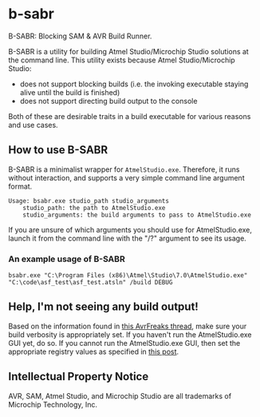 # b-sabr
B-SABR: Blocking SAM &amp; AVR Build Runner.

B-SABR is a utility for building Atmel Studio/Microchip Studio solutions at the command line. This utility exists because Atmel Studio/Microchip Studio:

* does not support blocking builds (i.e. the invoking executable staying alive until the build is finished)
* does not support directing build output to the console

Both of these are desirable traits in a build executable for various reasons and use cases.

## How to use B-SABR
B-SABR is a minimalist wrapper for ```AtmelStudio.exe```. Therefore, it runs without interaction, and supports a very simple command line argument format.

```
Usage: bsabr.exe studio_path studio_arguments
    studio_path: the path to AtmelStudio.exe
    studio_arguments: the build arguments to pass to AtmelStudio.exe
```

If you are unsure of which arguments you should use for AtmelStudio.exe, launch it from the command line with the "/?" argument to see its usage.

### An example usage of B-SABR
```bsabr.exe "C:\Program Files (x86)\Atmel\Studio\7.0\AtmelStudio.exe" "C:\code\asf_test\asf_test.atsln" /build DEBUG```

## Help, I'm not seeing any build output!
Based on the information found in [this AvrFreaks thread](https://www.avrfreaks.net/forum/see-complete-log-command-line-build), make sure your build verbosity is appropriately set. If you haven't run the AtmelStudio.exe GUI yet, do so. If you cannot run the AtmelStudio.exe GUI, then set the appropriate registry values as specified in [this post](https://www.avrfreaks.net/comment/2874201#comment-2874201).

## Intellectual Property Notice
AVR, SAM, Atmel Studio, and Microchip Studio are all trademarks of Microchip Technology, Inc.
